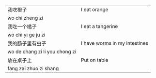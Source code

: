 |                         |                         |
|-------------------------|-------------------------|
| 我吃橙子                | I eat orange            |
| wo chi zheng zi         |                         |
| 我吃一个橘子            | I eat a tangerine       |
| wo chi yi ge ju zi      |                         |
| 我的肠子里有虫子        | I have worms in my intestines |
| wo de chang zi li you chong zi |                  |
| 放在桌子上              | Put on table            |
| fang zai zhuo zi shang  |                         |
